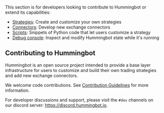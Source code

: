 This section is for developers looking to contribute to Hummingbot or extend its capabilities:

* [Strategies](/developers/strategies): Create and customize your own strategies
* [Connectors](/developers/connectors): Develop new exchange connectors
* [Scripts](/developers/scripts): Snippets of Python code that let users customize a strategy
* [Debug console](/developers/debug): Inspect and modify Hummingbot state while it's running

## Contributing to Hummingbot

Hummingbot is an open source project intended to provide a base layer infrastructure for users to customize and build their own trading strategies and add new exchange connectors.

We welcome code contributions. See [Contribution Guidelines](/developers/contributions) for more information.

For developer discussions and support, please visit the `#dev` channels on our discord server: https://discord.hummingbot.io.
